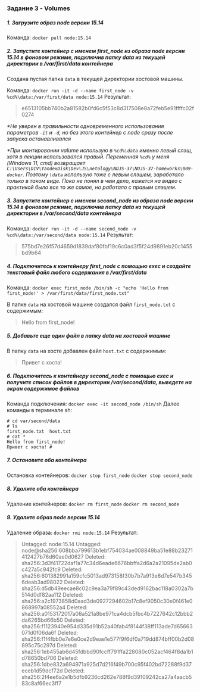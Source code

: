 ### Задание 3 - Volumes

##### 1. Загрузите образ node версии 15.14

Команда: `docker pull node:15.14`

##### 2. Запустите контейнер с именем first_node из образа node версии 15.14 в фоновом режиме, подключив папку data из текущей директории в /var/first/data контейнера

Создана пустая папка `data` в текущей директории хостовой машины. 

Команда: `docker run -it -d --name first_node -v %cd%\data:/var/first/data node:15.14`
Результат: 
> e6513105bb740b2a81582b0fd6c5f53c8d317508e8a72feb5e91ffffc02f0274

*\*Не уверен в правильности одновременного использования параметров `-it` и `-d`, но без этого контейнер с node сразу после запуска останавливался*

*\*При монтировании valume использую в `%cd%\data` именно левый слэш, хотя в лекции использовался правый. Переменная `%cd%` у меня (Windows 11, cmd) возвращает `C:\Users\DIV\YandexDisk\Dev\JS\netology\NDJS-37\NDJS-37-homeworks\009-docker`. 
 Поэтому `\data` использую тоже с левым слэшем, заработало только в таком виде. Пока не понял в чем дело, кажется на видео с практикой было все то же самое, но работало с правым слэшем.*

##### 3. Запустите контейнер с именем second_node из образа node версии 15.14 в фоновом режиме, подключив папку data из текущей директории в /var/second/data контейнера

Команда: `docker run -it -d --name second_node -v %cd%\data:/var/second/data node:15.14`
Результат: 
> 575bd7e26f57d4659d1839daf80fbf19c6c0ad3f5f24d9891eb20c1455bd9b64

##### 4. Подключитесь к контейнеру first_node с помощью exec и создайте текстовый файл любого содержания в /var/first/data
 
Команда: `docker exec first_node /bin/sh -c "echo 'Hello from first_node!' > /var/first/data/first_node.txt"`

В папке `data` на хостовой машине создался файл `first_node.txt` с содержимым: 
> Hello from first_node!

##### 5. Добавьте еще один файл в папку data на хостовой машине

В папку `data` на хосте добавлен файл `host.txt` с содержимым: 
> Привет с хоста! 

##### 6. Подключитесь к контейнеру second_node с помощью exec и получите список файлов в директории /var/second/data, выведете на экран содержимое файлов

Команда подключения: `docker exec -it second_node /bin/sh`
Далее команды в терминале sh: 
``` 
# cd var/second/data
# ls 
first_node.txt  host.txt
# cat *
Hello from first_node!
Привет с хоста! #
```

##### 7. Остановите оба контейнера

Остановка контейнеров:
`docker stop first_node`
`docker stop second_node`

##### 8. Удалите оба контейнера

Удаление контейнеров:
`docker rm first_node`
`docker rm second_node`

##### 9. Удалите образ node версии 15.14

Удаление образа: `docker rmi node:15.14`
Результат: 
> Untagged: node:15.14
Untagged: node@sha256:608bba799613b1ebf754034ae008849ba51e88b23271412427b76d60ae0d0627
Deleted: sha256:3d3f41722daf1a77c34d6eade6676bbffa2d6a2a21095de2ab0c427a5c942fc9
Deleted: sha256:601382991a159cfc5013ad973158f30b7b7a913e8d7e547b3456deab3ad98022
Deleted: sha256:d5db49eecae8c02c9ea3a79f89c43ded9162bac118a0302a7b514d0df82aa112
Deleted: sha256:a2c1973858d0aad3de0927294602b17c8ef9050c30e0f461e0868997a08552a4
Deleted: sha256:a0153172017a08a521a8be971ca4dcb5fbc4b7227642c12bbb2da6265bd66b50
Deleted: sha256:f1123940e954d335d91b52a40fab4f8144f38ff113ade7d65663071d0f06da6f
Deleted: sha256:f1f4fbb0e7e6e0ce2d9eae1e577f9f6df0a719dd874bff00b2d08895c75c297d
Deleted: sha256:1eb455ab6d45fdbbd90fccff791ffa228080c052acf464f8da1b1d78650bd706
Deleted: sha256:1dbe832a694971a925d7d216f49b700c95f402bd72288f9d37eceb1d59dcf72d
Deleted: sha256:2f4ee6a2e1b5dfb9236cd262e788f9d39109242ca27a4aacb583c8af66ec3ff7